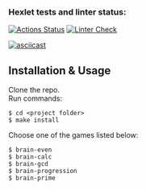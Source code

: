 ### Hexlet tests and linter status:
[![Actions Status](https://github.com/anorone/frontend-project-lvl1/workflows/hexlet-check/badge.svg)](https://github.com/anorone/frontend-project-lvl1/actions/workflows/hexlet-check.yml)
[![Linter Check](https://github.com/zhenia-chugaev/brain/actions/workflows/linter-check.yml/badge.svg)](https://github.com/zhenia-chugaev/brain/actions/workflows/linter-check.yml)

[![asciicast](https://asciinema.org/a/l40Lrk3midkLmNEOmgZErGnY7.svg)](https://asciinema.org/a/l40Lrk3midkLmNEOmgZErGnY7)

## Installation & Usage
Clone the repo.  
Run commands:
```shell
$ cd <project folder>
$ make install
```
Choose one of the games listed below:
```shell
$ brain-even
$ brain-calc
$ brain-gcd
$ brain-progression
$ brain-prime
```
